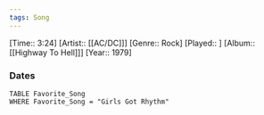 ```yaml
---
tags: Song  
---
```

[Time:: 3:24]
[Artist:: [[AC/DC]]]
[Genre:: Rock]
[Played:: ]
[Album:: [[Highway To Hell]]]
[Year:: 1979]
### Dates
````dataview
TABLE Favorite_Song
WHERE Favorite_Song = "Girls Got Rhythm"
````
